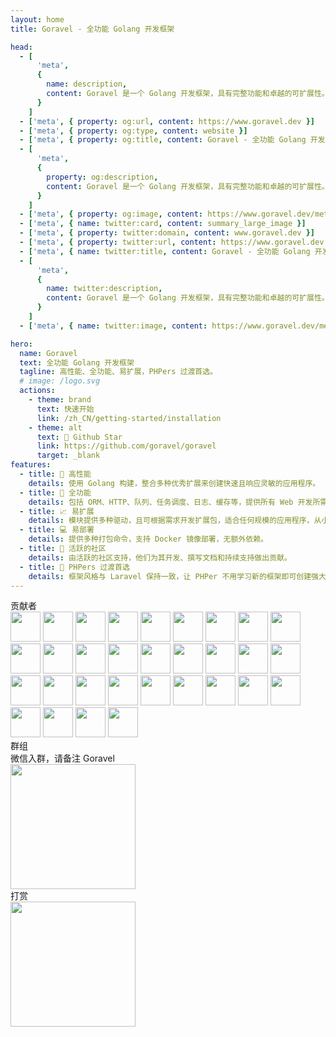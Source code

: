```yaml
---
layout: home
title: Goravel - 全功能 Golang 开发框架

head:
  - [
      'meta',
      {
        name: description,
        content: Goravel 是一个 Golang 开发框架，具有完整功能和卓越的可扩展性。 作为起始脚手架帮助 Gopher 快速构建自己的应用。
      }
    ]
  - ['meta', { property: og:url, content: https://www.goravel.dev }]
  - ['meta', { property: og:type, content: website }]
  - ['meta', { property: og:title, content: Goravel - 全功能 Golang 开发框架 }]
  - [
      'meta',
      {
        property: og:description,
        content: Goravel 是一个 Golang 开发框架，具有完整功能和卓越的可扩展性。 作为起始脚手架帮助 Gopher 快速构建自己的应用。
      }
    ]
  - ['meta', { property: og:image, content: https://www.goravel.dev/meta.png }]
  - ['meta', { name: twitter:card, content: summary_large_image }]
  - ['meta', { property: twitter:domain, content: www.goravel.dev }]
  - ['meta', { property: twitter:url, content: https://www.goravel.dev }]
  - ['meta', { name: twitter:title, content: Goravel - 全功能 Golang 开发框架 }]
  - [
      'meta',
      {
        name: twitter:description,
        content: Goravel 是一个 Golang 开发框架，具有完整功能和卓越的可扩展性。 作为起始脚手架帮助 Gopher 快速构建自己的应用。
      }
    ]
  - ['meta', { name: twitter:image, content: https://www.goravel.dev/meta.png }]

hero:
  name: Goravel
  text: 全功能 Golang 开发框架
  tagline: 高性能、全功能、易扩展，PHPers 过渡首选。
  # image: /logo.svg
  actions:
    - theme: brand
      text: 快速开始
      link: /zh_CN/getting-started/installation
    - theme: alt
      text: 🌟 Github Star
      link: https://github.com/goravel/goravel
      target: _blank
features:
  - title: 🚀 高性能
    details: 使用 Golang 构建，整合多种优秀扩展来创建快速且响应灵敏的应用程序。
  - title: 🧰 全功能
    details: 包括 ORM、HTTP、队列、任务调度、日志、缓存等，提供所有 Web 开发所需的基本工具。
  - title: 📈 易扩展
    details: 模块提供多种驱动，且可根据需求开发扩展包，适合任何规模的应用程序，从小型项目到大型系统。
  - title: 💻 易部署
    details: 提供多种打包命令，支持 Docker 镜像部署，无额外依赖。
  - title: 👥 活跃的社区
    details: 由活跃的社区支持，他们为其开发、撰写文档和持续支持做出贡献。
  - title: 🔄 PHPers 过渡首选
    details: 框架风格与 Laravel 保持一致，让 PHPer 不用学习新的框架即可创建强大的 Golang 应用程序。致敬 Laravel！
---
```


<div class="text-center mt-10 text-3xl font-bold">贡献者</div>

<div class="flex flex-wrap justify-center gap-2 mt-10" :class="$style.contributors">
<a href="https://github.com/hwbrzzl" target="_blank"><img src="https://avatars.githubusercontent.com/u/24771476?v=4" width="48" height="48"></a>
<a href="https://github.com/DevHaoZi" target="_blank"><img src="https://avatars.githubusercontent.com/u/115467771?v=4" width="48" height="48"></a>
<a href="https://github.com/kkumar-gcc" target="_blank"><img src="https://avatars.githubusercontent.com/u/84431594?v=4" width="48" height="48"></a>
<a href="https://github.com/almas-x" target="_blank"><img src="https://avatars.githubusercontent.com/u/9382335?v=4" width="48" height="48"></a>
<a href="https://github.com/merouanekhalili" target="_blank"><img src="https://avatars.githubusercontent.com/u/1122628?v=4" width="48" height="48"></a>
<a href="https://github.com/hongyukeji" target="_blank"><img src="https://avatars.githubusercontent.com/u/23145983?v=4" width="48" height="48"></a>
<a href="https://github.com/sidshrivastav" target="_blank"><img src="https://avatars.githubusercontent.com/u/28773690?v=4" width="48" height="48"></a>
<a href="https://github.com/Juneezee" target="_blank"><img src="https://avatars.githubusercontent.com/u/20135478?v=4" width="48" height="48"></a>
<a href="https://github.com/dragoonchang" target="_blank"><img src="https://avatars.githubusercontent.com/u/1432336?v=4" width="48" height="48"></a>
<a href="https://github.com/dhanusaputra" target="_blank"><img src="https://avatars.githubusercontent.com/u/35093673?v=4" width="48" height="48"></a>
<a href="https://github.com/mauri870" target="_blank"><img src="https://avatars.githubusercontent.com/u/10168637?v=4" width="48" height="48"></a>
<a href="https://github.com/Marian0" target="_blank"><img src="https://avatars.githubusercontent.com/u/624592?v=4" width="48" height="48"></a>
<a href="https://github.com/ahmed3mar" target="_blank"><img src="https://avatars.githubusercontent.com/u/12982325?v=4" width="48" height="48"></a>
<a href="https://github.com/flc1125" target="_blank"><img src="https://avatars.githubusercontent.com/u/14297703?v=4" width="48" height="48"></a>
<a href="https://github.com/zzpwestlife" target="_blank"><img src="https://avatars.githubusercontent.com/u/12382180?v=4" width="48" height="48"></a>
<a href="https://github.com/juantarrel" target="_blank"><img src="https://avatars.githubusercontent.com/u/7213379?v=4" width="48" height="48"></a>
<a href="https://github.com/Kamandlou" target="_blank"><img src="https://avatars.githubusercontent.com/u/77993374?v=4" width="48" height="48"></a>
<a href="https://github.com/livghit" target="_blank"><img src="https://avatars.githubusercontent.com/u/108449432?v=4" width="48" height="48"></a>
<a href="https://github.com/jeff87218" target="_blank"><img src="https://avatars.githubusercontent.com/u/29706585?v=4" width="48" height="48"></a>
<a href="https://github.com/shayan-yousefi" target="_blank"><img src="https://avatars.githubusercontent.com/u/19957980?v=4" width="48" height="48"></a>
<a href="https://github.com/zxdstyle" target="_blank"><img src="https://avatars.githubusercontent.com/u/38398954?v=4" width="48" height="48"></a>
<a href="https://github.com/milwad-dev" target="_blank"><img src="https://avatars.githubusercontent.com/u/98118400?v=4" width="48" height="48"></a>
<a href="https://github.com/mdanialr" target="_blank"><img src="https://avatars.githubusercontent.com/u/48054961?v=4" width="48" height="48"></a>
<a href="https://github.com/KlassnayaAfrodita" target="_blank"><img src="https://avatars.githubusercontent.com/u/113383200?v=4" width="48" height="48"></a>
<a href="https://github.com/YlanzinhoY" target="_blank"><img src="https://avatars.githubusercontent.com/u/102574758?v=4" width="48" height="48"></a>
<a href="https://github.com/gouguoyin" target="_blank"><img src="https://avatars.githubusercontent.com/u/13517412?v=4" width="48" height="48"></a>
<a href="https://github.com/dzham" target="_blank"><img src="https://avatars.githubusercontent.com/u/10853451?v=4" width="48" height="48"></a>
<a href="https://github.com/praem90" target="_blank"><img src="https://avatars.githubusercontent.com/u/6235720?v=4" width="48" height="48"></a>
<a href="https://github.com/vendion" target="_blank"><img src="https://avatars.githubusercontent.com/u/145018?v=4" width="48" height="48"></a>
<a href="https://github.com/tzsk" target="_blank"><img src="https://avatars.githubusercontent.com/u/13273787?v=4" width="48" height="48"></a>
<a href="https://github.com/ycb1986" target="_blank"><img src="https://avatars.githubusercontent.com/u/12908032?v=4" width="48" height="48"></a>
</div>

<div class="flex flex-col items-center">
<div class="text-center mt-10 text-3xl font-bold">群组</div>
<div class="text-base mt-10">微信入群，请备注 Goravel</div>
<img src="/wechat.jpg" width="200">
</div>

<div class="flex flex-col items-center">
<div class="text-center mt-10 text-3xl font-bold mb-10">打赏</div>
<img src="/reward-wechat.jpg" width="200">
</div>

<style module>
.contributors {
  padding-left: 200px;
  padding-right: 200px;

  img {
    border-radius: 50%;
  }
}

@media (max-width: 768px) {
  .contributors {
    padding: 0;
  }
}

</style>
